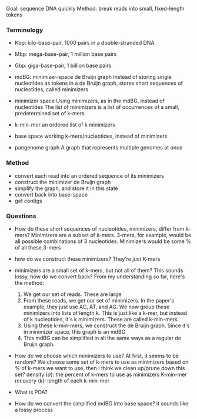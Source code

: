Goal: sequence DNA quickly
Method: break reads into small, fixed-length tokens

### Terminology
- Kbp: kilo-base-pair, 1000 pairs in a double-stranded DNA
- Mbp: mega-base-pair, 1 million base pairs
- Gbp: giga-base-pair, 1 billion base pairs

- mdBG: minimizer-space de Bruijn graph
	Instead of storing single nucleotides as tokens in a de Bruijn graph, stores short sequences of nucleotides, called minimizers
- minimizer space
	Using minimizers, as in the mdBG, instead of nucleotides
	The list of minimizers is a list of occurrences of a small, predetermined set of k-mers
- k-min-mer
	an ordered list of k minimizers
- base space
	working k-mers/nucleotides, instead of minimizers

- pangenome graph
	A graph that represents multiple genomes at once


### Method
- convert each read into an ordered sequence of its minimizers
- construct the minimizer de Bruijn graph
- simplify the graph, and store it in this state
- convert back into base-space
- get contigs



### Questions
- How do these short sequences of nucleotides, minimizers, differ from k-mers?
	Minimizers are a subset of k-mers. 3-mers, for example, would be all possible combinations of 3 nucleotides. Minimizers would be some % of all these  3-mers
- how do we construct these minimizers?
	They're just K-mers
- minimizers are a small set of k-mers, but not all of them? This sounds lossy, how do we convert back?
	From my understanding so far, here's the method:
	1. We get our set of reads. These are large
	2. From these reads, we get our set of minimizers. In the paper's example, they just use AC, AT, and AG. 
		We now group these minimizers into lists of length k. This is just like a k-mer, but instead of k nucleotides, it's k minimizers. These are called k-min-mers
	3. Using these k-min-mers, we construct the de Bruijn graph. Since it's in minimizer space, this graph is an mdBG
	4. This mdBG can be simplified in all the same ways as a regular de Bruijn graph.
- How do we choose which minimizers to use?
	At first, it seems to be random? We choose some set of k-mers to use as minimizers based on % of k-mers we want to use, then I think we clean up/prune down this set?
	density ($\sigma$): the percent of k-mers to use as minimizers
	K-min-mer recovery ($k$): length of each k-min-mer

- What is POA?
- How do we convert the simplified mdBG into base space? it sounds like a lossy process